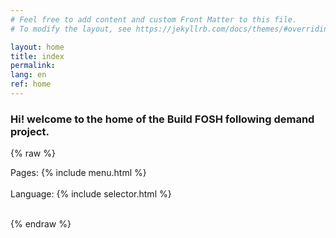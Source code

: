 ```yaml
---
# Feel free to add content and custom Front Matter to this file.
# To modify the layout, see https://jekyllrb.com/docs/themes/#overriding-theme-defaults

layout: home
title: index
permalink:
lang: en
ref: home
---
```


### Hi! welcome to the home of the Build FOSH following demand project.

{% raw %}
<div>
Pages:
{% include menu.html %}
</div>
<br>
<div>
Language:
{% include selector.html %}
</div>

<br>

{% endraw %}
